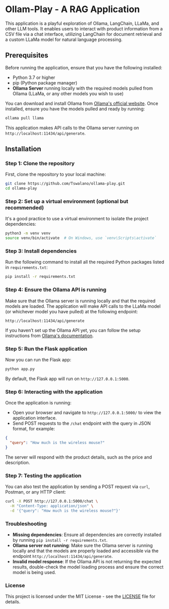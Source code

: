 # Ollam-Play - A RAG Application

This application is a playful exploration of Ollama, LangChain, LLaMa, and other LLM tools. It enables users to interact with product information from a CSV file via a chat interface, utilizing LangChain for document retrieval and a custom LLaMa model for natural language processing.

## Prerequisites

Before running the application, ensure that you have the following installed:

- Python 3.7 or higher
- pip (Python package manager)
- **Ollama Server** running locally with the required models pulled from Ollama (LLaMa, or any other models you wish to use)

You can download and install Ollama from [Ollama's official website](https://ollama.com/). Once installed, ensure you have the models pulled and ready by running:

```bash
ollama pull llama
```

This application makes API calls to the Ollama server running on `http://localhost:11434/api/generate`.

## Installation

### Step 1: Clone the repository

First, clone the repository to your local machine:

```bash
git clone https://github.com/Tswalano/ollama-play.git
cd ollama-play
```

### Step 2: Set up a virtual environment (optional but recommended)

It's a good practice to use a virtual environment to isolate the project dependencies:

```bash
python3 -m venv venv
source venv/bin/activate  # On Windows, use `venv\Scripts\activate`
```

### Step 3: Install dependencies

Run the following command to install all the required Python packages listed in `requirements.txt`:

```bash
pip install -r requirements.txt
```

### Step 4: Ensure the Ollama API is running

Make sure that the Ollama server is running locally and that the required models are loaded. The application will make API calls to the LLaMa model (or whichever model you have pulled) at the following endpoint:

```
http://localhost:11434/api/generate
```

If you haven’t set up the Ollama API yet, you can follow the setup instructions from [Ollama's documentation](https://ollama.com/docs/).

### Step 5: Run the Flask application

Now you can run the Flask app:

```bash
python app.py
```

By default, the Flask app will run on `http://127.0.0.1:5000`.

### Step 6: Interacting with the application

Once the application is running:

- Open your browser and navigate to `http://127.0.0.1:5000/` to view the application interface.
- Send POST requests to the `/chat` endpoint with the query in JSON format, for example:

```json
{
  "query": "How much is the wireless mouse?"
}
```

The server will respond with the product details, such as the price and description.

### Step 7: Testing the application

You can also test the application by sending a POST request via `curl`, Postman, or any HTTP client:

```bash
curl -X POST http://127.0.0.1:5000/chat \
  -H "Content-Type: application/json" \
  -d '{"query": "How much is the wireless mouse?"}'
```

### Troubleshooting

- **Missing dependencies**: Ensure all dependencies are correctly installed by running `pip install -r requirements.txt`.
- **Ollama server not running**: Make sure the Ollama server is running locally and that the models are properly loaded and accessible via the endpoint `http://localhost:11434/api/generate`.
- **Invalid model response**: If the Ollama API is not returning the expected results, double-check the model loading process and ensure the correct model is being used.

### License

This project is licensed under the MIT License - see the [LICENSE](LICENSE) file for details.